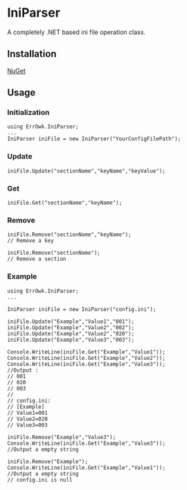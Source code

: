 ﻿# IniParser
A completely .NET based ini file operation class.

## Installation
[NuGet](https://www.nuget.org/packages/ErrOwk.IniParser/)

## Usage

### Initialization
```
using ErrOwk.IniParser;
...
IniParser iniFile = new IniParser("YourConfigFilePath");
```

### Update
```
iniFile.Update("sectionName","keyName","keyValue");
```

### Get
```
iniFile.Get("sectionName","keyName");
```

### Remove
```
iniFile.Remove("sectionName","keyName");
// Remove a key

iniFile.Remove("sectionName");
// Remove a section
```

### Example
```
using ErrOwk.IniParser;
...

IniParser iniFile = new IniParser("config.ini");

iniFile.Update("Example","Value1","001");
iniFile.Update("Example","Value2","002");
iniFile.Update("Example","Value2","020");
iniFile.Update("Example","Value3","003");

Console.WriteLine(iniFile.Get("Example","Value1"));
Console.WriteLine(iniFile.Get("Example","Value2"));
Console.WriteLine(iniFile.Get("Example","Value3"));
//Output :
// 001
// 020
// 003
// 
// config.ini:
// [Example]
// Value1=001
// Value2=020
// Value3=003

iniFile.Remove("Example","Value3");
Console.WriteLine(iniFile.Get("Example","Value3"));
//Output a empty string

iniFile.Remove("Example");
Console.WriteLine(iniFile.Get("Example","Value1"));
//Output a empty string
// config.ini is null

```